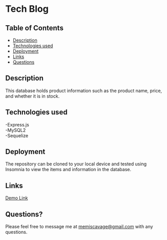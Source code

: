 # Tech Blog

## Table of Contents
- [Description](#description)
- [Technologies used](#technologies-used)
- [Deployment](#deployment)
- [Links](#links)
- [Questions](#questions?)

## Description
This database holds product information such as the product name, price, and whether it is in stock. 

## Technologies used
-Express.js \
-MySQL2 \
-Sequelize

## Deployment
The repository can be cloned to your local device and tested using Insomnia to view the items and information in the database.

## Links
[Demo Link]()

## Questions?
Please feel free to message me at memiscavage@gmail.com with any questions.